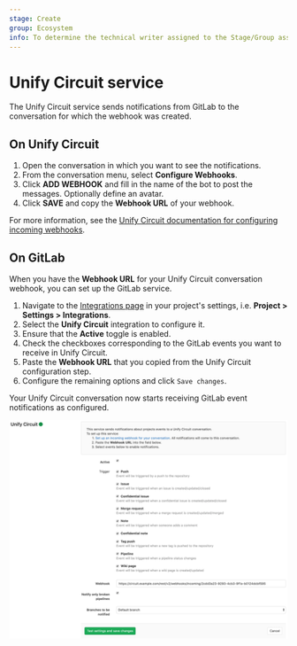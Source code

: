 ```yaml
---
stage: Create
group: Ecosystem
info: To determine the technical writer assigned to the Stage/Group associated with this page, see https://about.gitlab.com/handbook/engineering/ux/technical-writing/#designated-technical-writers
---
```


# Unify Circuit service

The Unify Circuit service sends notifications from GitLab to the conversation for which the webhook was created.

## On Unify Circuit

1. Open the conversation in which you want to see the notifications.
1. From the conversation menu, select **Configure Webhooks**.
1. Click **ADD WEBHOOK** and fill in the name of the bot to post the messages. Optionally
   define an avatar.
1. Click **SAVE** and copy the **Webhook URL** of your webhook.

For more information, see the [Unify Circuit documentation for configuring incoming webhooks](https://www.circuit.com/unifyportalfaqdetail?articleId=164448).

## On GitLab

When you have the **Webhook URL** for your Unify Circuit conversation webhook, you can set up the GitLab service.

1. Navigate to the [Integrations page](overview.md#accessing-integrations) in your project's settings, i.e. **Project > Settings > Integrations**.
1. Select the **Unify Circuit** integration to configure it.
1. Ensure that the **Active** toggle is enabled.
1. Check the checkboxes corresponding to the GitLab events you want to receive in Unify Circuit.
1. Paste the **Webhook URL** that you copied from the Unify Circuit configuration step.
1. Configure the remaining options and click `Save changes`.

Your Unify Circuit conversation now starts receiving GitLab event notifications as configured.

![Unify Circuit configuration](img/unify_circuit_configuration.png)
